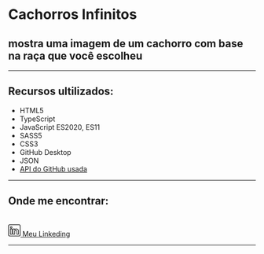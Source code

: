 # **Cachorros Infinitos**
## mostra uma imagem de um cachorro com base na raça que você escolheu
---
## Recursos ultilizados:
* HTML5
* TypeScript
* JavaScript ES2020, ES11
* SASS5
* CSS3
* GitHub Desktop
* JSON
* [API do GitHub usada](https://dog.ceo/dog-api/)
---
## Onde me encontrar:
<br>
<a href="https://www.linkedin.com/in/ygor-perez-de-oliveira/"><img src="cachorros-infinitos/Imagens/linkeding-png.png" alt="Meu linkeding" width = 25px height = 25px> Meu Linkeding</a>

***